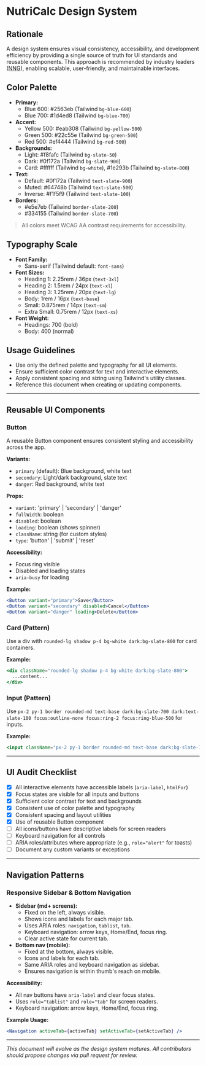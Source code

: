 # NutriCalc Design System

## Rationale
A design system ensures visual consistency, accessibility, and development efficiency by providing a single source of truth for UI standards and reusable components. This approach is recommended by industry leaders ([NNG](https://www.nngroup.com/articles/design-systems-101/)), enabling scalable, user-friendly, and maintainable interfaces.

## Color Palette
- **Primary:**
  - Blue 600: #2563eb (Tailwind `bg-blue-600`)
  - Blue 700: #1d4ed8 (Tailwind `bg-blue-700`)
- **Accent:**
  - Yellow 500: #eab308 (Tailwind `bg-yellow-500`)
  - Green 500: #22c55e (Tailwind `bg-green-500`)
  - Red 500: #ef4444 (Tailwind `bg-red-500`)
- **Backgrounds:**
  - Light: #f8fafc (Tailwind `bg-slate-50`)
  - Dark: #0f172a (Tailwind `bg-slate-900`)
  - Card: #ffffff (Tailwind `bg-white`), #1e293b (Tailwind `bg-slate-800`)
- **Text:**
  - Default: #0f172a (Tailwind `text-slate-900`)
  - Muted: #64748b (Tailwind `text-slate-500`)
  - Inverse: #f1f5f9 (Tailwind `text-slate-100`)
- **Borders:**
  - #e5e7eb (Tailwind `border-slate-200`)
  - #334155 (Tailwind `border-slate-700`)

> All colors meet WCAG AA contrast requirements for accessibility.

## Typography Scale
- **Font Family:**
  - Sans-serif (Tailwind default: `font-sans`)
- **Font Sizes:**
  - Heading 1: 2.25rem / 36px (`text-3xl`)
  - Heading 2: 1.5rem / 24px (`text-xl`)
  - Heading 3: 1.25rem / 20px (`text-lg`)
  - Body: 1rem / 16px (`text-base`)
  - Small: 0.875rem / 14px (`text-sm`)
  - Extra Small: 0.75rem / 12px (`text-xs`)
- **Font Weight:**
  - Headings: 700 (bold)
  - Body: 400 (normal)

## Usage Guidelines
- Use only the defined palette and typography for all UI elements.
- Ensure sufficient color contrast for text and interactive elements.
- Apply consistent spacing and sizing using Tailwind's utility classes.
- Reference this document when creating or updating components.

---

## Reusable UI Components

### Button
A reusable Button component ensures consistent styling and accessibility across the app.

**Variants:**
- `primary` (default): Blue background, white text
- `secondary`: Light/dark background, slate text
- `danger`: Red background, white text

**Props:**
- `variant`: 'primary' | 'secondary' | 'danger'
- `fullWidth`: boolean
- `disabled`: boolean
- `loading`: boolean (shows spinner)
- `className`: string (for custom styles)
- `type`: 'button' | 'submit' | 'reset'

**Accessibility:**
- Focus ring visible
- Disabled and loading states
- `aria-busy` for loading

**Example:**
```jsx
<Button variant="primary">Save</Button>
<Button variant="secondary" disabled>Cancel</Button>
<Button variant="danger" loading>Delete</Button>
```

### Card (Pattern)
Use a div with `rounded-lg shadow p-4 bg-white dark:bg-slate-800` for card containers.

**Example:**
```jsx
<div className="rounded-lg shadow p-4 bg-white dark:bg-slate-800">
  ...content...
</div>
```

### Input (Pattern)
Use `px-2 py-1 border rounded-md text-base dark:bg-slate-700 dark:text-slate-100 focus:outline-none focus:ring-2 focus:ring-blue-500` for inputs.

**Example:**
```jsx
<input className="px-2 py-1 border rounded-md text-base dark:bg-slate-700 dark:text-slate-100 focus:outline-none focus:ring-2 focus:ring-blue-500" />
```

---

## UI Audit Checklist

- [x] All interactive elements have accessible labels (`aria-label`, `htmlFor`)
- [x] Focus states are visible for all inputs and buttons
- [x] Sufficient color contrast for text and backgrounds
- [x] Consistent use of color palette and typography
- [x] Consistent spacing and layout utilities
- [x] Use of reusable Button component
- [ ] All icons/buttons have descriptive labels for screen readers
- [ ] Keyboard navigation for all controls
- [ ] ARIA roles/attributes where appropriate (e.g., `role="alert"` for toasts)
- [ ] Document any custom variants or exceptions

---

## Navigation Patterns

### Responsive Sidebar & Bottom Navigation

- **Sidebar (md+ screens):**
  - Fixed on the left, always visible.
  - Shows icons and labels for each major tab.
  - Uses ARIA roles: `navigation`, `tablist`, `tab`.
  - Keyboard navigation: arrow keys, Home/End, focus ring.
  - Clear active state for current tab.
- **Bottom nav (mobile):**
  - Fixed at the bottom, always visible.
  - Icons and labels for each tab.
  - Same ARIA roles and keyboard navigation as sidebar.
  - Ensures navigation is within thumb's reach on mobile.

**Accessibility:**
- All nav buttons have `aria-label` and clear focus states.
- Uses `role="tablist"` and `role="tab"` for screen readers.
- Keyboard navigation: arrow keys, Home/End, focus ring.

**Example Usage:**
```jsx
<Navigation activeTab={activeTab} setActiveTab={setActiveTab} />
```

---

*This document will evolve as the design system matures. All contributors should propose changes via pull request for review.* 